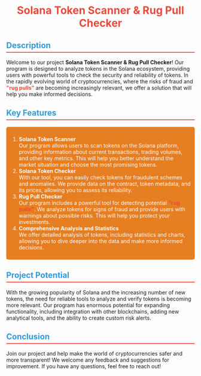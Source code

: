 <h1 style="color: #e74c3c; text-align: center;">Solana Token Scanner & Rug Pull Checker</h1>

<h2 style="color: #3498db; border-bottom: 2px solid #e74c3c; padding-bottom: 5px;">Description</h2>
<p>Welcome to our project <strong>Solana Token Scanner & Rug Pull Checker</strong>! Our program is designed to analyze tokens in the Solana ecosystem, providing users with powerful tools to check the security and reliability of tokens. In the rapidly evolving world of cryptocurrencies, where the risks of fraud and <span style="color: #e74c3c; font-weight: bold;">"rug pulls"</span> are becoming increasingly relevant, we offer a solution that will help you make informed decisions.</p>

<h2 style="color: #3498db; border-bottom: 2px solid #e74c3c; padding-bottom: 5px;">Key Features</h2>
<div style="background-color: #e67e22; color: #fff; padding: 10px; border-radius: 5px; margin: 10px 0;">
    <ol>
        <li>
            <strong>Solana Token Scanner</strong><br>
            Our program allows users to scan tokens on the Solana platform, providing information about current transactions, trading volumes, and other key metrics. This will help you better understand the market situation and choose the most promising tokens.
        </li>
        <li>
            <strong>Solana Token Checker</strong><br>
            With our tool, you can easily check tokens for fraudulent schemes and anomalies. We provide data on the contract, token metadata, and its prices, allowing you to assess its reliability.
        </li>
        <li>
            <strong>Rug Pull Checker</strong><br>
            Our program includes a powerful tool for detecting potential <span style="color: #e74c3c; font-weight: bold;">"rug pulls"</span>. We analyze tokens for signs of fraud and provide users with warnings about possible risks. This will help you protect your investments.
        </li>
        <li>
            <strong>Comprehensive Analysis and Statistics</strong><br>
            We offer detailed analysis of tokens, including statistics and charts, allowing you to dive deeper into the data and make more informed decisions.
        </li>
    </ol>
</div>

<h2 style="color: #3498db; border-bottom: 2px solid #e74c3c; padding-bottom: 5px;">Project Potential</h2>
<p>With the growing popularity of Solana and the increasing number of new tokens, the need for reliable tools to analyze and verify tokens is becoming more relevant. Our program has enormous potential for expanding functionality, including integration with other blockchains, adding new analytical tools, and the ability to create custom risk alerts.</p>

<h2 style="color: #3498db; border-bottom: 2px solid #e74c3c; padding-bottom: 5px;">Conclusion</h2>
<p>Join our project and help make the world of cryptocurrencies safer and more transparent! We welcome any feedback and suggestions for improvement. If you have any questions, feel free to reach out!</p>

<div
